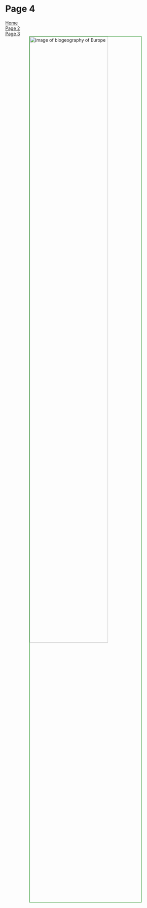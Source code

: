 <h1> Page 4 </h1>
<p> 
  <a href="index.html">Home</a> <br>
  <a href="page3.html">Page 2</a> <br>
  <a href="page3.html">Page 3</a> <br>
  
<a href="https://upload.wikimedia.org/wikipedia/commons/3/39/Europe_biogeography_countries.svg" title=" Biogeographical regions of Europe"> 

<img style="width:70%; border:1px solid green; margin-left:15%;" src="https://upload.wikimedia.org/wikipedia/commons/3/39/Europe_biogeography_countries.svg" alt="image of biogeography of Europe" >

</a> 
</p>
